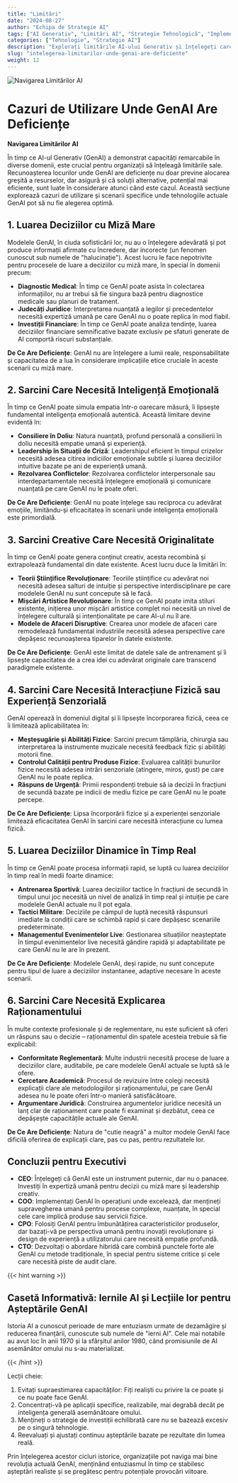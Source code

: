 ```yaml
---
title: "Limitări"
date: "2024-08-27"
author: "Echipa de Strategie AI"
tags: ["AI Generativ", "Limitări AI", "Strategie Tehnologică", "Implementare AI"]
categories: ["Tehnologie", "Strategie AI"]
description: "Explorați limitările AI-ului Generativ și înțelegeți care cazuri de utilizare sunt mai potrivite pentru abordări tradiționale, permițând luarea de decizii mai informate în adoptarea AI."
slug: "intelegerea-limitarilor-unde-genai-are-deficiente"
weight: 12
---
```


![Navigarea Limitărilor AI](/12.png)

# Cazuri de Utilizare Unde GenAI Are Deficiențe
**Navigarea Limitărilor AI**

În timp ce AI-ul Generativ (GenAI) a demonstrat capacități remarcabile în diverse domenii, este crucial pentru organizații să înțeleagă limitările sale. Recunoașterea locurilor unde GenAI are deficiențe nu doar previne alocarea greșită a resurselor, dar asigură și că soluții alternative, potențial mai eficiente, sunt luate în considerare atunci când este cazul. Această secțiune explorează cazuri de utilizare și scenarii specifice unde tehnologiile actuale GenAI pot să nu fie alegerea optimă.

## 1. Luarea Deciziilor cu Miză Mare

Modelele GenAI, în ciuda sofisticării lor, nu au o înțelegere adevărată și pot produce informații afirmate cu încredere, dar incorecte (un fenomen cunoscut sub numele de "halucinație"). Acest lucru le face nepotrivite pentru procesele de luare a deciziilor cu miză mare, în special în domenii precum:

- **Diagnostic Medical**: În timp ce GenAI poate asista în colectarea informațiilor, nu ar trebui să fie singura bază pentru diagnostice medicale sau planuri de tratament.
- **Judecăți Juridice**: Interpretarea nuanțată a legilor și precedentelor necesită expertiză umană pe care GenAI nu o poate replica în mod fiabil.
- **Investiții Financiare**: În timp ce GenAI poate analiza tendințe, luarea deciziilor financiare semnificative bazate exclusiv pe sfaturi generate de AI comportă riscuri substanțiale.

**De Ce Are Deficiențe**: GenAI nu are înțelegere a lumii reale, responsabilitate și capacitatea de a lua în considerare implicațiile etice cruciale în aceste scenarii cu miză mare.

## 2. Sarcini Care Necesită Inteligență Emoțională

În timp ce GenAI poate simula empatia într-o oarecare măsură, îi lipsește fundamental inteligența emoțională autentică. Această limitare devine evidentă în:

- **Consiliere în Doliu**: Natura nuanțată, profund personală a consilierii în doliu necesită empatie umană și experiență.
- **Leadership în Situații de Criză**: Leadershipul eficient în timpul crizelor necesită adesea citirea indiciilor emoționale subtile și luarea deciziilor intuitive bazate pe ani de experiență umană.
- **Rezolvarea Conflictelor**: Rezolvarea conflictelor interpersonale sau interdepartamentale necesită înțelegere emoțională și comunicare nuanțată pe care GenAI nu le poate oferi.

**De Ce Are Deficiențe**: GenAI nu poate înțelege sau reciproca cu adevărat emoțiile, limitându-și eficacitatea în scenarii unde inteligența emoțională este primordială.

## 3. Sarcini Creative Care Necesită Originalitate

În timp ce GenAI poate genera conținut creativ, acesta recombină și extrapolează fundamental din date existente. Acest lucru duce la limitări în:

- **Teorii Științifice Revoluționare**: Teoriile științifice cu adevărat noi necesită adesea salturi de intuiție și perspective interdisciplinare pe care modelele GenAI nu sunt concepute să le facă.
- **Mișcări Artistice Revoluționare**: În timp ce GenAI poate imita stiluri existente, inițierea unor mișcări artistice complet noi necesită un nivel de înțelegere culturală și intenționalitate pe care AI-ul nu îl are.
- **Modele de Afaceri Disruptive**: Crearea unor modele de afaceri care remodelează fundamental industriile necesită adesea perspective care depășesc recunoașterea tiparelor în datele existente.

**De Ce Are Deficiențe**: GenAI este limitat de datele sale de antrenament și îi lipsește capacitatea de a crea idei cu adevărat originale care transcend paradigmele existente.

## 4. Sarcini Care Necesită Interacțiune Fizică sau Experiență Senzorială

GenAI operează în domeniul digital și îi lipsește încorporarea fizică, ceea ce îi limitează aplicabilitatea în:

- **Meșteșugărie și Abilități Fizice**: Sarcini precum tâmplăria, chirurgia sau interpretarea la instrumente muzicale necesită feedback fizic și abilități motorii fine.
- **Controlul Calității pentru Produse Fizice**: Evaluarea calității bunurilor fizice necesită adesea intrări senzoriale (atingere, miros, gust) pe care GenAI nu le poate replica.
- **Răspuns de Urgență**: Primii respondenți trebuie să ia decizii în fracțiuni de secundă bazate pe indicii de mediu fizice pe care GenAI nu le poate percepe.

**De Ce Are Deficiențe**: Lipsa încorporării fizice și a experienței senzoriale limitează eficacitatea GenAI în sarcini care necesită interacțiune cu lumea fizică.

## 5. Luarea Deciziilor Dinamice în Timp Real

În timp ce GenAI poate procesa informații rapid, se luptă cu luarea deciziilor în timp real în medii foarte dinamice:

- **Antrenarea Sportivă**: Luarea deciziilor tactice în fracțiuni de secundă în timpul unui joc necesită un nivel de analiză în timp real și intuiție pe care modelele GenAI actuale nu îl pot egala.
- **Tactici Militare**: Deciziile pe câmpul de luptă necesită răspunsuri imediate la condiții care se schimbă rapid și care depășesc scenariile predeterminate.
- **Managementul Evenimentelor Live**: Gestionarea situațiilor neașteptate în timpul evenimentelor live necesită gândire rapidă și adaptabilitate pe care GenAI nu le are în prezent.

**De Ce Are Deficiențe**: Modelele GenAI, deși rapide, nu sunt concepute pentru tipul de luare a deciziilor instantanee, adaptive necesare în aceste scenarii.

## 6. Sarcini Care Necesită Explicarea Raționamentului

În multe contexte profesionale și de reglementare, nu este suficient să oferi un răspuns sau o decizie – raționamentul din spatele acesteia trebuie să fie explicabil:

- **Conformitate Reglementară**: Multe industrii necesită procese de luare a deciziilor clare, auditabile, pe care modelele GenAI actuale se luptă să le ofere.
- **Cercetare Academică**: Procesul de revizuire între colegi necesită explicații clare ale metodologiilor și raționamentului, pe care GenAI adesea nu le poate oferi într-o manieră satisfăcătoare.
- **Argumentare Juridică**: Construirea argumentelor juridice necesită un lanț clar de raționament care poate fi examinat și dezbătut, ceea ce depășește capacitățile actuale ale GenAI.

**De Ce Are Deficiențe**: Natura de "cutie neagră" a multor modele GenAI face dificilă oferirea de explicații clare, pas cu pas, pentru rezultatele lor.

## Concluzii pentru Executivi

- **CEO**: Înțelegeți că GenAI este un instrument puternic, dar nu o panacee. Investiți în expertiză umană pentru decizii cu miză mare și leadership creativ.
- **COO**: Implementați GenAI în operațiuni unde excelează, dar mențineți supravegherea umană pentru procese complexe, nuanțate, în special cele care implică produse sau servicii fizice.
- **CPO**: Folosiți GenAI pentru îmbunătățirea caracteristicilor produselor, dar bazați-vă pe perspectiva umană pentru inovații revoluționare și design de experiență a utilizatorului care necesită empatie profundă.
- **CTO**: Dezvoltați o abordare hibridă care combină punctele forte ale GenAI cu metode tradiționale, în special pentru sisteme critice și cele care necesită piste de audit clare.

{{< hint warning >}}

## Casetă Informativă: Iernile AI și Lecțiile lor pentru Așteptările GenAI

Istoria AI a cunoscut perioade de mare entuziasm urmate de dezamăgire și reducerea finanțării, cunoscute sub numele de "ierni AI". Cele mai notabile au avut loc în anii 1970 și la sfârșitul anilor 1980, când promisiunile de AI asemănător omului nu s-au materializat.

{{< /hint >}}

Lecții cheie:
1. Evitați supraestimarea capacităților: Fiți realiști cu privire la ce poate și ce nu poate face GenAI.
2. Concentrați-vă pe aplicații specifice, realizabile, mai degrabă decât pe inteligența generală asemănătoare omului.
3. Mențineți o strategie de investiții echilibrată care nu se bazează excesiv pe o singură tehnologie.
4. Reevaluați și ajustați continuu așteptările bazate pe rezultate din lumea reală.

Prin înțelegerea acestor cicluri istorice, organizațiile pot naviga mai bine revoluția actuală GenAI, menținând entuziasmul în timp ce stabilesc așteptări realiste și se pregătesc pentru potențiale provocări viitoare.